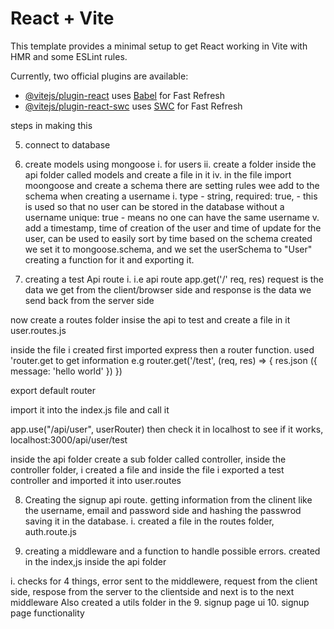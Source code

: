 # React + Vite

This template provides a minimal setup to get React working in Vite with HMR and some ESLint rules.

Currently, two official plugins are available:

- [@vitejs/plugin-react](https://github.com/vitejs/vite-plugin-react/blob/main/packages/plugin-react/README.md) uses [Babel](https://babeljs.io/) for Fast Refresh
- [@vitejs/plugin-react-swc](https://github.com/vitejs/vite-plugin-react-swc) uses [SWC](https://swc.rs/) for Fast Refresh

steps in making this

5. connect to database
6. create models using mongoose
   i. for users
   ii. create a folder inside the api folder called models and create a file in it
   iv. in the file import moongoose and create a schema
   there are setting rules wee add to the schema when creating a username
   i. type - string,
   required: true, - this is used so that no user can be stored in the database without a username
   unique: true - means no one can have the same username
   v. add a timestamp, time of creation of the user and time of update for the user, can be used to easily sort by time
   based on the schema created we set it to mongoose.schema, and we set the userSchema to "User" creating a function for it and exporting it.

7. creating a test Api route
   i. i.e api route app.get('/' req, res)
   request is the data we get from the client/browser side and response is the data we send back from the server side

now create a routes folder insise the api to test and create a file in it user.routes.js

inside the file i created first imported express then a router function. used 'router.get to get information e.g router.get('/test', (req, res) => {
res.json ({
message: 'hello world'
})
})

export default router

import it into the index.js file and call it

<!-- remeber in the router file there will be multiple routers, 'userRouter, listingRouter, singinRouter etc, so when importing use the name but it'll still point to the file direction e.g "import userRouter from "router/..." -->

app.use("/api/user", userRouter)
then check it in localhost to see if it works, localhost:3000/api/user/test

inside the api folder create a sub folder called controller, inside the controller folder, i created a file and inside the file i exported a test controller and imported it into user.routes

8. Creating the signup api route. getting information from the clinent like the username, email and password side and hashing the passwrod saving it in the database.
i. created a file in the routes folder, auth.route.js
<!-- to has password use bcryptjs -->

9. creating a middleware and a function to handle possible errors.
   created in the index,js inside the api folder

i. checks for 4 things, error sent to the middlewere, request from the client side, respose from the server to the clientside and next is to the next middleware
Also created a utils folder in the
9. signup page ui
10. signup page functionality